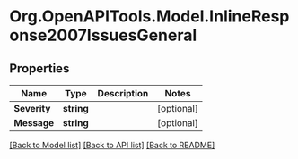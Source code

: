
# Org.OpenAPITools.Model.InlineResponse2007IssuesGeneral

## Properties

Name | Type | Description | Notes
------------ | ------------- | ------------- | -------------
**Severity** | **string** |  | [optional] 
**Message** | **string** |  | [optional] 

[[Back to Model list]](../README.md#documentation-for-models)
[[Back to API list]](../README.md#documentation-for-api-endpoints)
[[Back to README]](../README.md)

